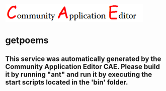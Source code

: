 ![CAE](https://github.com/CAETESTRWTH/application-16/blob/master/microservice-8/img/logo.png)  

getpoems
===================


This service was automatically generated by the Community Application Editor CAE. Please build it by running "ant" and run it by executing the start scripts located in the 'bin' folder.
---------------

